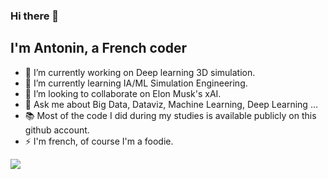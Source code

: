 ### Hi there 👋

## I'm Antonin, a French coder 

- 🔭 I’m currently working on Deep learning 3D simulation.
- 🌱 I’m currently learning IA/ML Simulation Engineering.
- 👯 I’m looking to collaborate on Elon Musk's xAI.
- 💬 Ask me about Big Data, Dataviz, Machine Learning, Deep Learning ...
- 📚 Most of the code I did during my studies is available publicly on this github account.
- ⚡ I'm french, of course I'm a foodie.

<p>
  <img src="https://github-readme-streak-stats.herokuapp.com/?user=AntoninTillier&hide_border=true&card_width=auto&theme=transparent"/>
</p>

